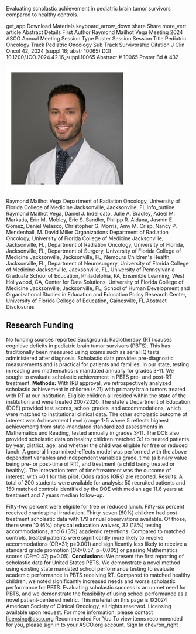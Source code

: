 Evaluating scholastic achievement in pediatric brain tumor survivors compared to healthy controls.

get_app Download Materials keyboard_arrow_down share Share more_vert article Abstract Details First Author Raymond Mailhot Vega Meeting 2024 ASCO Annual Meeting Session Type Poster Session Session Title Pediatric Oncology Track Pediatric Oncology Sub Track Survivorship Citation J Clin Oncol 42, 2024 (suppl 16; abstr 10065) DOI 10.1200/JCO.2024.42.16_suppl.10065 Abstract \# 10065 Poster Bd \# 432

![1_image_0.png](1_image_0.png)

Raymond Mailhot Vega Department of Radiation Oncology, University of Florida College of Medicine Jacksonville, Jacksonville, FL
info_outline Raymond Mailhot Vega, Daniel J. Indelicato, Julie A. Bradley, Adeel M. Markatia, Erin M. Mobley, Eric S. Sandler, Philipp R. Aldana, Jasmin E. Gomez, Daniel Velasco, Christopher G. Morris, Amy M. Crisp, Nancy P. Mendenhall, M. David Miller Organizations Department of Radiation Oncology, University of Florida College of Medicine Jacksonville, Jacksonville, FL, Department of Radiation Oncology, University of Florida, Jacksonville, FL, Department of Surgery, University of Florida College of Medicine Jacksonville, Jacksonville, FL, Nemours Children's Health, Jacksonville, FL, Department of Neurosurgery, University of Florida College of Medicine Jacksonville, Jacksonville, FL, University of Pennsylvania Graduate School of Education, Philadelphia, PA, Ensemble Learning, West Hollywood, CA, Center for Data Solutions, University of Florida College of Medicine Jacksonville, Jacksonville, FL, School of Human Development and Organizational Studies in Education and Education Policy Research Center, University of Florida College of Education, Gainesville, FL Abstract Disclosures

## Research Funding

No funding sources reported Background: Radiotherapy (RT) causes cognitive deficits in pediatric brain tumor survivors (PBTS). This has traditionally been measured using exams such as serial IQ tests administered after diagnosis. Scholastic data provides pre-diagnostic measurements and is practical for patients and families. In our state, testing in reading and mathematics is mandated annually for grades 3-11. We sought to evaluate scholastic achievement in PBTS pre- and post-RT treatment. **Methods:** With IRB approval, we retrospectively analyzed scholastic achievement in children (<21) with primary brain tumors treated with RT at our institution. Eligible children all resided within the state of the institution and were treated 20072020. The state's Department of Education (DOE) provided test scores, school grades, and accommodations, which were matched to institutional clinical data. The other scholastic outcome of interest was Achievement Level (range 1-5 where 5 reflects highest achievement) from state-mandated standardized assessments in Mathematics and Reading, tested annually in grades 3-11. The DOE also provided scholastic data on healthy children matched 3:1 to treated patients by year, district, age, and whether the child was eligible for free or reduced lunch. A general linear mixed-effects model was performed with the above dependent variables and independent variables grade, time (a binary value being pre- or post-time of RT), and treatment (a child being treated or healthy). The interaction term of time*treatment was the outcome of interest, with =0.1 for this pilot. Odds ratios (ORs) are reported. Results: A total of 200 students were available for analysis: 50 recruited patients and 150 matched controls identified by the DOE with median age 11.6 years at treatment and 7 years median follow-up. 

Fifty-two percent were eligible for free or reduced lunch. Fifty-six percent received craniospinal irradiation. Thirty-seven (60%) children had post-treatment scholastic data with 179 annual observations available. Of those, there were 10 (6%) physical education waivers, 32 (18%) testing accommodations, and 6 (3%) academic retentions. Compared to matched controls, treated patients were significantly more likely to receive accommodations (OR=31; p=0.001) and significantly less likely to receive a standard grade promotion (OR=0.57; p=0.005) or passing Mathematics scores (OR=0.47; p=0.05). **Conclusions:** We present the first reporting of scholastic data for United States PBTS. We demonstrate a novel method using existing state mandated school performance testing to evaluate academic performance in PBTS receiving RT. Compared to matched healthy children, we noted significantly increased needs and worse scholastic performance for PBTS. Evaluating scholastic success is an unmet need for PBTS, and we demonstrate the feasibility of using school performance as a novel patient-centered metric. This material on this page is ©2024 American Society of Clinical Oncology, all rights reserved. Licensing available upon request. For more information, please contact licensing@asco.org Recommended For You To view items recommended for you, please sign in to your ASCO.org account. Sign In chevron_right